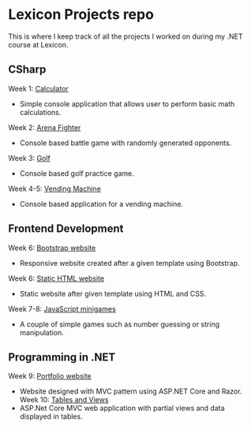 # Lexicon Projects repo

This is where I keep track of all the projects I worked on during my .NET course at Lexicon.

## CSharp
Week 1: [Calculator](https://github.com/LexiconProjects/calculator) 
- Simple console application that allows user to perform basic math calculations.

Week 2: [Arena Fighter](https://github.com/LexiconProjects/arena-fighter)
- Console based battle game with randomly generated opponents.

Week 3: [Golf](https://github.com/LexiconProjects/golf)
- Console based golf practice game.

Week 4-5: [Vending Machine](https://github.com/LexiconProjects/vending-machine)
- Console based application for a vending machine.

## Frontend Development
Week 6: [Bootstrap website](https://github.com/LexiconProjects/responsive-website-Bootstrap)
- Responsive website created after a given template using Bootstrap.

Week 6: [Static HTML website](https://github.com/LexiconProjects/static-website-HTML-CSS)
- Static website after given template using HTML and CSS.

Week 7-8: [JavaScript minigames](https://github.com/LexiconProjects/js-games)
- A couple of simple games such as number guessing or string manipulation.

## Programming in .NET
Week 9: [Portfolio website](https://github.com/LexiconProjects/first-mvc-web-app)
- Website designed with MVC pattern using ASP.NET Core and Razor.
Week 10: [Tables and Views](https://github.com/LexiconProjects/tables-and-partial-views-asp.net-mvc)
- ASP.Net Core MVC web application with partial views and data displayed in tables.
